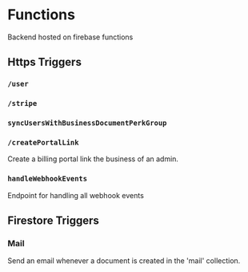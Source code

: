 # Functions

Backend hosted on firebase functions

## Https Triggers

### `/user`

### `/stripe`

### `syncUsersWithBusinessDocumentPerkGroup`

### `/createPortalLink`

Create a billing portal link the business of an admin.

### `handleWebhookEvents`

Endpoint for handling all webhook events

## Firestore Triggers

### Mail

Send an email whenever a document is created in the 'mail' collection.
